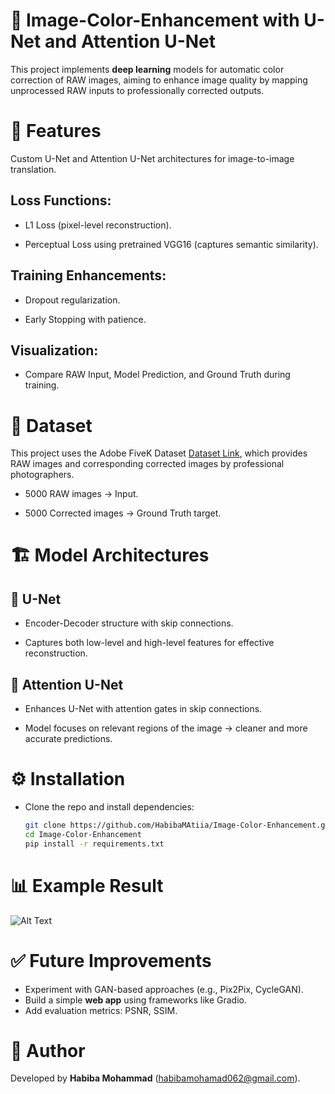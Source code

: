 # 🔮 Image-Color-Enhancement with U-Net and Attention U-Net
This project implements **deep learning** models for automatic color correction of RAW images, aiming to enhance image quality by mapping unprocessed RAW inputs to professionally corrected outputs.

# 🚀 Features

Custom U-Net and Attention U-Net architectures for image-to-image translation.

## Loss Functions:

- L1 Loss (pixel-level reconstruction).

- Perceptual Loss using pretrained VGG16 (captures semantic similarity).

## Training Enhancements:

- Dropout regularization.

- Early Stopping with patience.

## Visualization: 
- Compare RAW Input, Model Prediction, and Ground Truth during training.

# 📂 Dataset

This project uses the Adobe FiveK Dataset [Dataset Link](https://www.kaggle.com/datasets/ahmedmohmedbalta/mitabovefivek), which provides RAW images and corresponding corrected images by professional photographers.

- 5000 RAW images → Input.

- 5000 Corrected images → Ground Truth target.

# 🏗 Model Architectures
## 🔹 U-Net

- Encoder-Decoder structure with skip connections.

- Captures both low-level and high-level features for effective reconstruction.

## 🔹 Attention U-Net

- Enhances U-Net with attention gates in skip connections.

- Model focuses on relevant regions of the image → cleaner and more accurate predictions.

# ⚙️ Installation
- Clone the repo and install dependencies:
  ```bash
  git clone https://github.com/HabibaMAtiia/Image-Color-Enhancement.git
  cd Image-Color-Enhancement
  pip install -r requirements.txt

# 📊 Example Result
![Alt Text](result/result.png)

# ✅ Future Improvements

- Experiment with GAN-based approaches (e.g., Pix2Pix, CycleGAN).
- Build a simple **web app** using frameworks like Gradio.
- Add evaluation metrics: PSNR, SSIM.

# 👤 Author
Developed by **Habiba Mohammad** (habibamohamad062@gmail.com).
